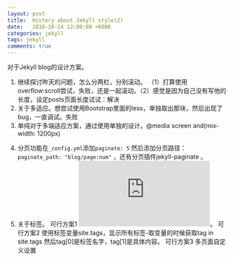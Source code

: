 ```yaml
---
layout: post
title:  History about Jekyll style(2)
date:   2018-10-24 12:00:00 +0800
categories: jekyll
tags: jekyll
comments: true
---
```

 对于Jekyll blog的设计方案。
1. 继续探讨昨天的问题，怎么分两栏，分别滚动。 （1）打算使用overflow:scroll尝试，失败，还是一起滚动。（2）感觉是因为自己没有写他的长度，设定posts页面长度试试：解决
2. 关于多适应。想尝试使用Bootstrap里面的less，单独取出那块，然后出现了bug，一直调试。失败
3. 单纯对于多端适应方案，通过使用单独的设计。@media screen and(mix-width: 1200px)
<!-- more -->
4. 分页功能在`_config.yml`添加`paginate: 5`  然后添加分页路径：`paginate_path: "blog/page:num"` ，还有分页插件jekyll-paginate
。
5. 关于标签。 可行方案1 ![Jekyll设置API统计文章数据](https://blog.fooleap.org/jekyll-tags-page.html)。 可行方案2 使用标签变量site.tags，显示所有标签-取变量的时候获取tag in site.tags 然后tag[0]是标签名字，tag[1]是具体内容。 可行方案3 多页面自定义设置
